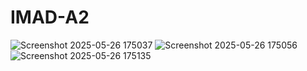 # IMAD-A2
![Screenshot 2025-05-26 175037](https://github.com/user-attachments/assets/fc2cf65b-e6f1-4d8a-96de-11ccd9e186cd)
![Screenshot 2025-05-26 175056](https://github.com/user-attachments/assets/36bdb38b-9cc7-41b0-978b-3c467abc356b)
![Screenshot 2025-05-26 175135](https://github.com/user-attachments/assets/60e2a57b-aceb-4140-b98b-b836c960ff64)

